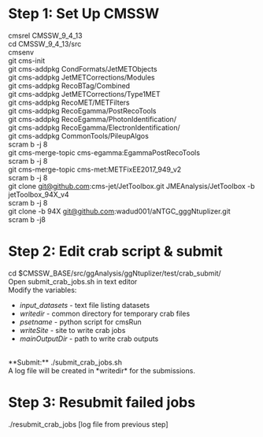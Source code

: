 Step 1: Set Up CMSSW 
====================
cmsrel CMSSW_9_4_13 <br> 
cd CMSSW_9_4_13/src <br>
cmsenv <br>
git cms-init <br>
git cms-addpkg CondFormats/JetMETObjects <br> 
git cms-addpkg JetMETCorrections/Modules <br> 
git cms-addpkg RecoBTag/Combined <br> 
git cms-addpkg JetMETCorrections/Type1MET <br> 
git cms-addpkg RecoMET/METFilters <br> 
git cms-addpkg RecoEgamma/PostRecoTools <br> 
git cms-addpkg RecoEgamma/PhotonIdentification/ <br> 
git cms-addpkg RecoEgamma/ElectronIdentification/ <br> 
git cms-addpkg CommonTools/PileupAlgos <br> 
scram b -j 8 <br>
git cms-merge-topic cms-egamma:EgammaPostRecoTools <br>
scram b -j 8 <br>
git cms-merge-topic cms-met:METFixEE2017_949_v2 <br>
scram b -j 8 <br>
git clone git@github.com:cms-jet/JetToolbox.git JMEAnalysis/JetToolbox -b jetToolbox_94X_v4 <br> 
scram b -j 8 <br>
git clone -b 94X git@github.com:wadud001/aNTGC_gggNtuplizer.git <br>
scram b -j8 <br>


Step 2: Edit crab script & submit
=================================
cd $CMSSW_BASE/src/ggAnalysis/ggNtuplizer/test/crab_submit/<br>
Open submit_crab_jobs.sh in text editor <br>
Modify the variables: <br>
* *input_datasets* - text file listing datasets <br>
* *writedir* - common directory for temporary crab files <br>
* *psetname* - python script for cmsRun <br>
* *writeSite* - site to write crab jobs <br>
* *mainOutputDir* - path to write crab outputs <br>
 <br>
**Submit:** ./submit_crab_jobs.sh<br>
A log file will be created in *writedir* for the submissions. <br>


Step 3: Resubmit failed jobs
============================
./resubmit_crab_jobs [log file from previous step]
